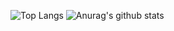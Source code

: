 ![Top Langs](https://github-readme-stats.vercel.app/api/top-langs/?username=chee-se&layout=compact)
![Anurag's github stats](https://github-readme-stats.vercel.app/api?username=chee-se&show_icons=true)
